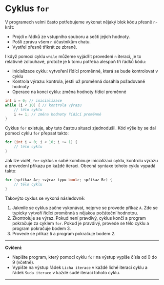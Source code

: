 # Cyklus `for`
V programech velmi často potřebujeme vykonat nějaký blok kódu přesně `n`-krát:
- Projdi `n` řádků ze vstupního souboru a sečti jejich hodnoty.
- Pošli zprávu všem `n` účastníkům chatu.
- Vystřel přesně třikrát ze zbraně.

I když pomocí cyklu `while` můžeme vyjádřit provedení `n` iterací, je to relativně zdlouhavé,
protože je k tomu potřeba alespoň tří řádků kódu:
- Inicializace cyklu: vytvoření řídící proměnné, která se bude kontrolovat v cyklu
- Kontrola výrazu: kontrola, jestli už proměnná dosáhla požadované hodnoty
- Operace na konci cyklu: změna hodnoty řídící proměnné
```c
int i = 0; // inicializace
while (i < 10) { // kontrola výrazu
    // tělo cyklu
    i += 1; // změna hodnoty řídící proměnné
}
```

Cyklus `for` existuje, aby tuto častou situaci zjednodušil. Kód výše by se dal pomocí cyklu `for`
přepsat takto:
```c
for (int i = 0; i < 10; i += 1) {
    // tělo cyklu
}
```

Jak lze vidět, `for` cyklus v sobě kombinuje inicializaci cyklu, kontrolu výrazu a provedení příkazu
po každé iteraci. Obecná syntaxe tohoto cyklu vypadá takto:
```c
for (<příkaz A>; <výraz typu bool>; <příkaz B>) {
    // tělo cyklu
}
```
Takovýto cyklus se vykoná následovně:
1) Jakmile se cyklus začne vykonávat, nejprve se provede příkaz `A`. Zde se typicky vytvoří
řídící proměnná s nějakou počáteční hodnotou.
2) Zkontroluje se výraz. Pokud není pravdivý, cyklus končí a program pokračuje za cyklem `for`.
Pokud je pravdivý, provede se tělo cyklu a program pokračuje bodem 3.
3) Provede se příkaz `B` a program pokračuje bodem 2.

<hr/>

**Cvičení**:
- Napište program, který pomocí cyklu `for` na výstup vypíše čísla od 0 do 9 (včetně).
- Vypište na výstup řádek `Licha iterace` v každé liché iteraci cyklu a řádek `Suda iterace` v každé
sudé iteraci tohoto cyklu.

<hr/>
